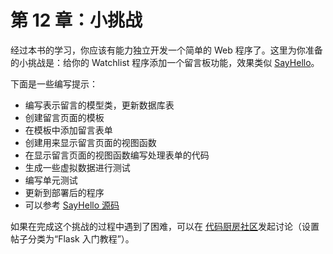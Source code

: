 # 第 12 章：小挑战

经过本书的学习，你应该有能力独立开发一个简单的 Web 程序了。这里为你准备的小挑战是：给你的 Watchlist 程序添加一个留言板功能，效果类似 [SayHello](http://sayhello.helloflask.com)。

下面是一些编写提示：

* 编写表示留言的模型类，更新数据库表
* 创建留言页面的模板
* 在模板中添加留言表单
* 创建用来显示留言页面的视图函数
* 在显示留言页面的视图函数编写处理表单的代码
* 生成一些虚拟数据进行测试
* 编写单元测试
* 更新到部署后的程序
* 可以参考 [SayHello 源码](https://github.com/greyli/sayhello)

如果在完成这个挑战的过程中遇到了困难，可以在 [代码厨房社区](https://codekitchen.community)发起讨论（设置帖子分类为“Flask 入门教程”）。
